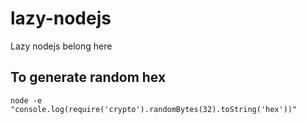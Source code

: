 # lazy-nodejs
Lazy nodejs belong here


## To generate random hex
```shell
node -e "console.log(require('crypto').randomBytes(32).toString('hex'))"
```
